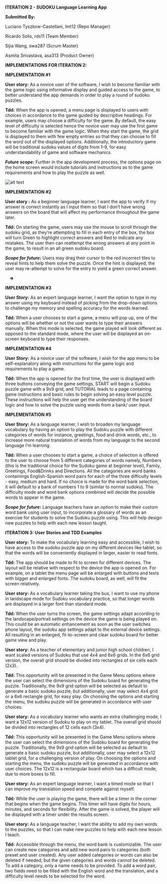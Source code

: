 
**ITERATION 2 - SUDOKU Language Learning App**

**Submitted By:** 

Luciano Tyszkow-Castellani, lmt12 (Repo Manager)

Ricardo Solis, rds11 (Team Member)

Sijia Wang, swa287 (Scrum Master)

Asmita Srivastava, asa313 (Product Owner)

**IMPLEMENTATIONS FOR ITERATION 2:**

**IMPLEMENTATION #1**

**User story:** As a novice user of the software, I wish to become familiar with the game logic using informative display and guided access to the game, to better understand the app demands in order to play a round of sudoku puzzles. 

**Tdd:**  When the app is opened, a menu page is displayed to users with choices in accordance to the game guided by descriptive headings. For example, users may choose a difficulty for the game. By default, the easy level of difficulty is selected hence the novice user may use the first game to become familiar with the game logic. When they start the game, the grid is displayed to them with few empty entries so that they can choose to fill the word out of the displayed options. Additionally, the introductory game will be traditional sudoku values of digits from 1-9, for easy understandability of game and software mechanics. 

***Future scope:*** Further in the app development process, the options page on the home screen would include tutorials and instructions as to the game requirements and how to play the puzzle as well. 

![alt text](https://csil-git1.cs.surrey.sfu.ca/sudoko-app/sudoku-app-cmpt-276/-/blob/main/Iteration%202/Iteration%202%20Images/imp1-1.png)


**IMPLEMENTATION #2**

**User story :** As a beginner language learner, I want the app to verify if my answer is correct instantly as I input them so that I don’t have wrong answers on the board that will affect my performance throughout the game later. 

**Tdd:** On starting the game, users may use the mouse to scroll through the sudoku grid, as they’re attempting to fill in each entry of the box, the box will turn Green to highlight correct answers and Red to indicate any mistakes. The user then can reattempt the wrong answers at any point in the game, to result in an all green sudoku board. 

***Scope for future*:** Users may drag their cursor to the red incorrect tiles to reveal hints to help them solve the puzzle. Once the hint is displayed, the user may re-attempt to solve for the entry to yield a green correct answer. 

`  `**=>**   



**IMPLEMENTATION #3**

**User Story:** As an expert language learner, I want the option to type in my answer using my keyboard instead of picking from the drop-down options to challenge my memory and spelling accuracy for the words learned.

**Tdd:** When a user chooses to start a game, a menu will pop up, one of the options will be whether or not the user wants to type their answers manually. When this mode is selected, the game played will look different as opposed to the standard mode, where the user will be displayed an on-screen keyboard to type their responses.




**IMPLEMENTATION #4**

**User Story:** As a novice user of the software, I wish for the app menu to be self-explanatory along with instructions for the game logic and requirements to play a game. 

**Tdd:** When the app is opened for the first time, the user is displayed with three buttons conveying the game settings, START will begin a Sudoku puzzle game with a 9x9 grid, and TUTORIAL leads to a page containing game instructions and basic rules to begin solving an easy level puzzle. These instructions will help the user get the understanding of the board logic and how to solve the puzzle using words from a bank/ user input. 



**IMPLEMENTATION #5**

**User Story:** As a language learner, I wish to broaden my language vocabulary by having an option to play the Sudoku puzzle with different categories of words for instance, greetings, food and drink words, etc., to increase more natural translation of words from my language to the second language I’m learning. 

**Tdd:** When a user chooses to start a game, a choice of selection is offered to the user to choose from 5 different categories of words namely, Numbers (this is the traditional choice for the Sudoku game at beginner level), Family, Greetings, Food&Drinks and Directions. All the categories are word banks containings English-Spanish word pairs for each of the three difficulty levels - easy, medium and hard. If no choice is made for the word bank selection, it will default to a bank of numbers 1 to 9 (similar to normal sudoku). The difficulty mode and word bank options combined will decide the possible words to appear in the game.



***Scope for future:*** Language teachers have an option to make their custom word bank using user input, to incorporate a glossary of words as an exercise for students to solve the Sudoku puzzle using. This will help design new puzzles to help with each new lesson taught.

**ITERATION 3: User Stories and TDD Examples**

**User story:** To make the vocabulary learning easy and accessible, I wish to have access to the sudoku puzzle app on my different devices like tablet, so that the words will be conveniently displayed in larger, easier to read fonts.  

**Tdd:** The app should be made to fit to screen for different devices. The layout will be relative with respect to the device the app is opened on. For example, on a tablet the menu page will be enlarged with buttons and texts with bigger and enlarged fonts. The sudoku board, as well, will fit the screen relatively. 



**User story:** As a vocabulary learner taking the bus, I want to use my phone in landscape mode for Sudoku vocabulary practice, so that longer words are displayed in a larger font than standard mode. 

**Tdd:** When the user turns the screen, the game settings adapt according to the landscape/portrait settings on the device the game is being played on. This could be an automatic enhancement as soon as the user switches phone layout, the sudoku app settings adapt to the external device settings. All resulting in an enlarged, fit-to-screen and clear sudoku board for better game view and play.



**User story:** As a teacher of elementary and junior high school children, I want scaled versions of Sudoku that use 4x4 and 6x6 grids. In the 6x6 grid version, the overall grid should be divided into rectangles of six cells each (2x3).

**Tdd:** This opportunity will be presented in the Game Menu options where the user can select the dimensions of the Sudoku board for generating the puzzle. Traditionally, the 9x9 grid option will be selected as default to generate a basic sudoku puzzle, but additionally, user may select 4x4 grid or a 6x6 rectangle grid, for easy play. On choosing the options and starting the menu, the sudoku puzzle will be generated in accordance with user choices.  



**User story:** As a vocabulary learner who wants an extra challenging mode, I want a 12x12 version of Sudoku to play on my tablet. The overall grid should be divided into rectangles of 12 cells each (3x4).

**Tdd:** This opportunity will be presented in the Game Menu options where the user can select the dimensions of the Sudoku board for generating the puzzle. Traditionally, the 9x9 grid option will be selected as default to generate a basic sudoku puzzle, but additionally, user may select a 12x12 tablet grid, for a challenging version of play. On choosing the options and starting the menu, the sudoku puzzle will be generated in accordance with user choices.  The 12x12 is a rectangular board which has a difficult mode, due to more boxes to fill. 

**User story:** As an expert language learner, I want a timed mode so that I can improve my translation speed and compete against myself.

**Tdd:** While the user is playing the game, there will be a timer in the corner that begins when the game begins. This timer will have digits for hours, minutes, and seconds for flexibility. After the game is solved, the player will be displayed with a timer under the results screen. 


**User story:** As a language teacher, I want the ability to add my own words to the puzzles, so that I can make new puzzles to help with each new lesson I teach.

**Tdd:** Accessible through the menu, the word bank is customizable. The user can create new categories and add new word pairs to categories (both preset and user created). Any user added categories or words can also be deleted if needed, but the given categories and words cannot be deleted. To add a category, only a name needs to be provided. To add a word pair, two fields need to be filled with the English word and the translation, and a difficulty level needs to be selected for the word. 

